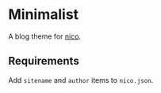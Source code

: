 # Minimalist

A blog theme for [nico](http://lab.lepture.com/nico/).

## Requirements

Add `sitename` and `author` items to `nico.json`.
